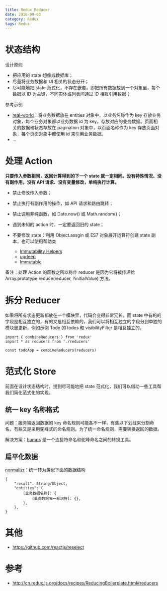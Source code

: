 ```yaml
---
title: Redux Reducer
date: 2016-09-03
category: Redux
tags: Redux
---
```


# 状态结构
设计原则

- 把应用的 state 想像成数据库；
- 尽量将业务数据和 UI 相关的状态分开；
- 尽可能地把 state 范式化，不存在嵌套，即把所有数据放到一个对象里，每个数据以 ID 为主键，不同实体或列表间通过 ID 相互引用数据；

参考示例

- [real-world](https://github.com/reactjs/redux/tree/master/examples/real-world)：将业务数据放在 entities 对象中，以业务名称作为 key 存放业务对象，每个业务对象都以业务数据 id 为 key，存放对应的业务数据。页面相关的数据和状态存放在 pagination 对象中，以页面名称作为 key 存放页面对象，每个页面对象中都使用 id 来引用业务数据。
- ...

# 处理 Action

**只要传入参数相同，返回计算得到的下一个 state 就一定相同。没有特殊情况、没有副作用，没有 API 请求、没有变量修改，单纯执行计算。**

- 禁止修改传入参数；
- 禁止执行有副作用的操作，如 API 请求和路由跳转；
- 禁止调用非纯函数，如 Date.now() 或 Math.random()；
- 遇到未知的 action 时，一定要返回旧的 state；
- 不要修改 state：利用 Object.assgin 或 ES7 对象展开运算符创建 state 副本，也可以使用帮助类

    - [Immutability Helpers](https://facebook.github.io/react/docs/update.html)
    - [updeep](https://github.com/substantial/updeep)
    - [Immutable](http://facebook.github.io/immutable-js/)

备注：处理 Action 的函数之所以称作 reducer 是因为它将被传递给 Array.prototype.reduce(reducer, ?initialValue) 方法。

# 拆分 Reducer
如果将所有状态更新都放在一个模块里，代码会变得非常冗长。而 state 中有的的字段是相互独立的，有的又是相互依赖的，我们可以将相互独立的字段分到单独的模块里更新，例如示例 Todo 的 todos 和 visibilityFilter 是相互独立的。

```
import { combineReducers } from 'redux'
import * as reducers from './reducers'

const todoApp = combineReducers(reducers)
```

# 范式化 Store
前面在设计状态结构时，提到尽可能地把 state 范式化，我们可以借助一些工具帮我们简化范式化的实现。

## 统一 key 名称格式

问题：服务端返回数据的 key 命名规则可能各不一样，有些以下划线来分割命名，有些又是采用驼峰式的命名规则。为了统一命名规则，需要转换返回的数据。

解决方案：[humps](https://github.com/domchristie/humps) 是一个连接符命名和驼峰命名之间的转换工具。

## 扁平化数据

[normalizr](https://github.com/paularmstrong/normalizr)：统一转为类似下面的数据结构

```
{
    "result": String/Object,
    "entities": {
        [业务数据名称]: {
            [业务数据唯一标识符]: {},
        },
    },
}
```

# 其他
- https://github.com/reactjs/reselect

# 参考
- http://cn.redux.js.org/docs/recipes/ReducingBoilerplate.html#reducers
